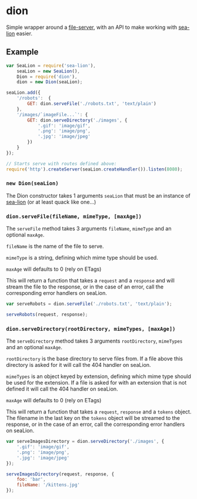 # dion

Simple wrapper around a [file-server](https://www.npmjs.com/package/file-server), with an API to make working with [sea-lion](https://www.npmjs.com/package/sea-lion) easier.


## Example

```js
var SeaLion = require('sea-lion'),
    seaLion = new SeaLion(),
    Dion = require('dion'),
    dion = new Dion(seaLion);

seaLion.add({
    '/robots':  {
        GET: dion.serveFile('./robots.txt', 'text/plain')
    },
    '/images/`imageFile...`': {
        GET: dion.serveDirectory('./images', {
            '.gif': 'image/gif',
            '.png': 'image/png',
            '.jpg': 'image/jpeg'
        })
    }
});

// Starts serve with routes defined above:
require('http').createServer(seaLion.createHandler()).listen(8080);
```


### `new Dion(seaLion)`

The Dion constructor takes 1 arguments `seaLion` that must be an instance of [sea-lion](https://www.npmjs.com/package/sea-lion) (or at least quack like one...)

### `dion.serveFile(fileName, mimeType, [maxAge])`

The `serveFile` method takes 3 arguments `fileName`, `mimeType` and an optional `maxAge`.

`fileName` is the name of the file to serve.

`mimeType` is a string, defining which mime type should be used.

`maxAge` will defaults to 0 (rely on ETags)

This will return a function that takes a `request` and a `response` and will stream the file to the response, or in the case of an error, call the corresponding error handlers on seaLion.

```js
var serveRobots = dion.serveFile('./robots.txt', 'text/plain');

serveRobots(request, response);
```

### `dion.serveDirectory(rootDirectory, mimeTypes, [maxAge])`

The `serveDirectory` method takes 3 arguments `rootDirectory`, `mimeTypes` and an optional `maxAge`.

`rootDirectory` is the base directory to serve files from. If a file above this directory is asked for it will call the 404 handler on seaLion.

`mimeTypes` is an object keyed by extension, defining which mime type should be used for the extension. If a file is asked for with an extension that is not defined  it will call the 404 handler on seaLion.

`maxAge` will defaults to 0 (rely on ETags)

This will return a function that takes a `request`, `response` and a `tokens` object. The filename in the last key on the `tokens` object will be streamed to the response, or in the case of an error, call the corresponding error handlers on seaLion.

```js
var serveImagesDirectory = dion.serveDirectory('./images', {
    '.gif': 'image/gif',
    '.png': 'image/png',
    '.jpg': 'image/jpeg'
});

serveImagesDirectory(request, response, {
    foo: 'bar',
    fileName: '/kittens.jpg'
});
```

